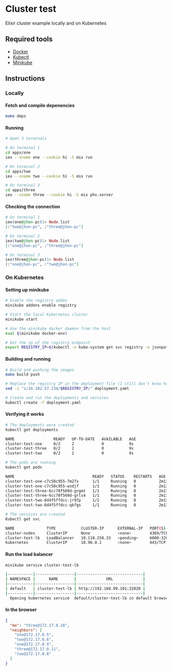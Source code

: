 # Cluster test

Elixir cluster example locally and on Kubernetes

## Required tools

- [Docker](https://docs.docker.com/install/)
- [Kubectl](https://kubernetes.io/docs/tasks/tools/install-kubectl/)
- [Minikube](https://kubernetes.io/docs/tasks/tools/install-minikube/)

## Instructions

### Locally

#### Fetch and compile depenencies

```bash
make deps
```

#### Running

```bash
# Open 3 terminals

# On terminal 1
cd apps/one
iex --sname one --cookie hi -S mix run

# On terminal 2
cd apps/two
iex --sname two --cookie hi -S mix run

# On terminal 3
cd apps/three
iex --sname three --cookie hi -S mix phx.server
```

#### Checking the connection

```elixir
# On terminal 1
iex(one@jhon-pc)1> Node.list
[:"two@jhon-pc", :"three@jhon-pc"]

# On terminal 2
iex(two@jhon-pc)1> Node.list
[:"one@jhon-pc", :"three@jhon-pc"]

# On terminal 3
iex(three@jhon-pc)1> Node.list
[:"one@jhon-pc", :"two@jhon-pc"]
```

### On Kubernetes

#### Setting up minikube

```bash
# Enable the registry addon
minikube addons enable registry

# Start the local Kubernetes cluster
minikube start

# Use the minikube docker daemon from the host
eval $(minikube docker-env)

# Get the ip of the registry endpoint
export REGISTRY_IP=$(kubectl -n kube-system get svc registry -o jsonpath="{.spec.clusterIP}")
```

#### Building and running

```bash
# Build and pushing the images
make build push

# Replace the registry IP in the deployment file (I still don't know how to fix this)
sed -i "s/10.102.57.234/$REGISTRY_IP/" deployment.yaml

# Create and run the deployments and services
kubectl create -f deployment.yaml

```

#### Verifying it works

```bash
# The deployments were created
kubectl get deployments

NAME                 READY   UP-TO-DATE   AVAILABLE   AGE
cluster-test-one     0/2     2            0           9s
cluster-test-three   0/2     2            0           9s
cluster-test-two     0/2     2            0           9s

# The pods are running
kubectl get pods

NAME                                  READY   STATUS    RESTARTS   AGE
cluster-test-one-c7c58c955-7m27x      1/1     Running   0          2m13s
cluster-test-one-c7c58c955-wsdjf      1/1     Running   0          2m13s
cluster-test-three-6cc78f569d-grgmt   1/1     Running   0          2m13s
cluster-test-three-6cc78f569d-grls4   1/1     Running   0          2m13s
cluster-test-two-6d4f5ffdcc-jr97p     1/1     Running   0          2m13s
cluster-test-two-6d4f5ffdcc-qkfgs     1/1     Running   0          2m13s

# The services are created
Kubectl get svc

NAME              TYPE           CLUSTER-IP      EXTERNAL-IP   PORT(S)          AGE
cluster-nodes     ClusterIP      None            <none>        4369/TCP         7h32m
cluster-test-lb   LoadBalancer   10.110.250.33   <pending>     6000:32020/TCP   7h32m
kubernetes        ClusterIP      10.96.0.1       <none>        443/TCP          8d

```

#### Run the load balancer

```bash
minikube service cluster-test-lb

|-----------|-----------------|-----------------------------|
| NAMESPACE |      NAME       |             URL             |
|-----------|-----------------|-----------------------------|
| default   | cluster-test-lb | http://192.168.99.101:32020 |
|-----------|-----------------|-----------------------------|
  Opening kubernetes service  default/cluster-test-lb in default browser...
```

#### In the browser

```json
{
  "me": "three@172.17.0.10",
  "neighbors": [
    "one@172.17.0.5",
    "two@172.17.0.6",
    "one@172.17.0.9",
    "three@172.17.0.11",
    "two@172.17.0.8"
  ]
}
```
